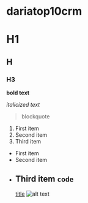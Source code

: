 # dariatop10crm
# H1
## H
### H3
**bold text**

*italicized text*
> blockquote
1. First item
2. Second item
3. Third item
- First item
- Second item
- Third item
	`code`
  	---
    [title](https://www.example.com)
    ![alt text](image.jpg)

